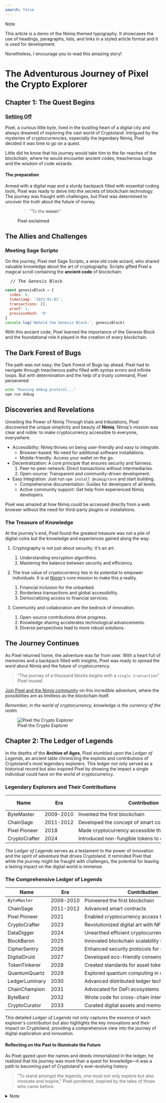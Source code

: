 ```yaml
---
search: false
---
```


> [!NOTE]
> This article is a demo of the Nimiq-themed typography. It showcases the use of headings, paragraphs, lists, and links in a styled article format and it is used for development.
>
> Nonetheless, I encourage you to read this amazing story!

# The Adventurous Journey of Pixel the Crypto Explorer

## Chapter 1: The Quest Begins

<h3 id="setting-off">
<a href="#setting-off" aria-hidden="true" class="header-anchor">
Setting Off
</a>
</h3>

Pixel, a curious little byte, lived in the bustling heart of a digital city and always dreamed of exploring the vast world of Cryptoland. Intrigued by the mysteries of cryptocurrencies, especially the legendary Nimiq, Pixel decided it was time to go on a quest.

Little did he know that his journey would take him to the far reaches of the blockchain, where he would encounter ancient codes, treacherous bugs and the wisdom of code wizards.

<h4 id="the-preparation" tabindex="-1">The preparation <a href="#the-preparation">&ZeroWidthSpace;</a></h4>

Armed with a digital map and a sturdy backpack filled with essential coding tools, Pixel was ready to delve into the secrets of blockchain technology. The journey was fraught with challenges, but Pixel was determined to uncover the truth about the future of money.

<figure>

> "To the **moon**!"

<figcaption>Pixel exclaimed</figcaption>
</figure>

## The Allies and Challenges

### Meeting Sage Scripto

On the journey, Pixel met Sage Scripto, a wise old code wizard, who shared valuable knowledge about the art of cryptography. Scripto gifted Pixel a magical scroll containing the **ancient code** of blockchain:

<pre>
  <span>// The Genesis Block</span>
</pre>

```javascript
const genesisBlock = {
  index: 0,
  timestamp: '2021-01-01',
  transactions: [],
  proof: 1,
  previousHash: '0'
}
console.log('Behold the Genesis Block:', genesisBlock)
```

With this ancient code, Pixel learned the importance of the Genesis Block and the foundational role it played in the creation of every blockchain.

## The Dark Forest of Bugs

The path was not easy; the Dark Forest of Bugs lay ahead. Pixel had to navigate through treacherous paths filled with syntax errors and infinite loops. But with determination and the help of a trusty command, Pixel persevered:

```bash
echo "Running debug protocol..."
npm run debug
```

## Discoveries and Revelations

Unveiling the Power of Nimiq
Through trials and tribulations, Pixel discovered the unique simplicity and beauty of **Nimiq**. Nimiq's mission was clear and noble: to make cryptocurrency accessible to everyone, everywhere.

- Accessibility: Nimiq thrives on being user-friendly and easy to integrate.
  - Browser-based: No need for additional software installations.
  - Mobile-friendly: Access your wallet on the go.
- Decentralization: A core principle that ensures security and fairness.
  1. Peer-to-peer network: Direct transactions without intermediaries.
  2. Open-source: Transparent and community-driven development.
- Easy Integration: Just run `npm install @nimiq/core` and start building.
  - Comprehensive documentation: Guides for developers of all levels.
  - Active community support: Get help from experienced Nimiq developers.

Pixel was amazed at how Nimiq could be accessed directly from a web browser without the need for third-party plugins or installations.

### The Treasure of Knowledge

At the journey's end, Pixel found the greatest treasure was not a pile of digital coins but the knowledge and experiences gained along the way.

1. Cryptography is not just about security; it's an art.

   1. Understanding encryption algorithms.
   2. Mastering the balance between security and efficiency.

2. The true value of cryptocurrency lies in its potential to empower individuals. It is at [Nimiq](https://nimiq.com/)'s core mission to make this a reality.
   1. Financial inclusion for the unbanked.
   2. Borderless transactions and global accessibility.
   3. Democratizing access to financial services.
3. Community and collaboration are the bedrock of innovation.
   1. Open-source contributions drive progress.
   2. Knowledge sharing accelerates technological advancements.
   3. Diverse perspectives lead to more robust solutions.

## The Journey Continues

As Pixel returned home, the adventure was far from over. With a heart full of memories and a backpack filled with insights, Pixel was ready to spread the word about Nimiq and the future of cryptocurrency.

> "The journey of a thousand blocks begins with a `single transaction`" Pixel mused.

[Join Pixel and the Nimiq community](https://nimiq.com/) on this incredible adventure, where the possibilities are as limitless as the blockchain itself.

_Remember, in the world of cryptocurrency, knowledge is the currency of the realm._

<figure>
<img src="../assets/scripto.webp" alt="Pixel the Crypto Explorer" />
<figcaption>Pixel the Crypto Explorer</figcaption>
</figure>

## Chapter 2: The Ledger of Legends

In the depths of the **Archive of Ages**, Pixel stumbled upon the _Ledger of Legends_, an ancient table chronicling the exploits and contributions of Cryptoland's most legendary explorers. This ledger not only served as a historical record but also inspired Pixel by showing the impact a single individual could have on the world of cryptocurrency.

### Legendary Explorers and Their Contributions

| Name          | Era       | Contribution                                        | Legacy Token |
| ------------- | --------- | --------------------------------------------------- | ------------ |
| ByteMaster    | 2009-2010 | Invented the first blockchain                       | `BTC`        |
| ChainSage     | 2011-2012 | Developed the concept of smart contracts            | `ETH`        |
| Pixel Pioneer | 2018      | Made cryptocurrency accessible through web browsers | `NIMIQ`      |
| CryptoCrafter | 2024      | Introduced non-fungible tokens to digital art       | `ARTCOIN`    |

_The Ledger of Legends_ serves as a testament to the power of innovation and the spirit of adventure that drives Cryptoland. It reminded Pixel that while the journey might be fraught with challenges, the potential for leaving a lasting impact on the digital world is immense.

### The Comprehensive Ledger of Legends

| Name           | Era       | Contribution                                   | Key Innovation                  | Impact                                                          |
| -------------- | --------- | ---------------------------------------------- | ------------------------------- | --------------------------------------------------------------- |
| `ByteMaster`   | 2009-2010 | Pioneered the first blockchain                 | Blockchain technology           | Laid the foundation for cryptocurrencies                        |
| ChainSage      | 2011-2012 | Advanced smart contracts                       | Smart contract framework        | Enabled complex decentralized applications                      |
| Pixel Pioneer  | 2021      | Enabled cryptocurrency access through browsers | Web-based cryptocurrency access | Made cryptocurrencies accessible to a wider audience            |
| CryptoCrafter  | 2023      | Revolutionized digital art with NFTs           | Non-fungible tokens (NFTs)      | Opened new markets for digital art and collectibles             |
| DataDigger     | 2024      | Unearthed efficient cryptocurrency mining      | Sustainable mining methods      | Reduced the environmental impact of mining                      |
| BlockBaron     | 2025      | Innovated blockchain scalability solutions     | Scalability protocols           | Enhanced transaction speed and volume capacity                  |
| CipherSentry   | 2026      | Enhanced security protocols for exchanges      | Advanced encryption methods     | Improved the security and trust in cryptocurrency transactions  |
| DigitalDruid   | 2027      | Developed eco-friendly consensus algorithms    | Green consensus mechanisms      | Mitigated the environmental impact of blockchain technology     |
| TokenTinkerer  | 2028      | Created standards for asset tokenization       | Tokenization standards          | Facilitated the digital representation of real-world assets     |
| QuantumQuartz  | 2029      | Explored quantum computing in cryptography     | Quantum-resistant algorithms    | Prepared Cryptoland for the advent of quantum computing         |
| LedgerLuminary | 2030      | Advanced distributed ledger technology         | Distributed ledger innovations  | Expanded the applications of blockchain beyond cryptocurrencies |
| ChainChampion  | 2031      | Advocated for DeFi ecosystems                  | Decentralized finance models    | Promoted financial inclusion and innovation                     |
| ByteBard       | 2032      | Wrote code for cross-chain interoperability    | Cross-chain technology          | Enabled seamless transactions across different blockchains      |
| CryptoCurator  | 2033      | Curated digital assets and memorabilia         | Digital asset curation          | Preserved the heritage and culture of Cryptoland                |

This detailed _Ledger of Legends_ not only captures the essence of each explorer's contribution but also highlights the key innovations and their impact on Cryptoland, providing a comprehensive view into the journey of digital exploration and innovation.

#### Reflecting on the Past to Illuminate the Future

As Pixel gazed upon the names and deeds immortalized in the ledger, he realized that his journey was more than a quest for knowledge—it was a path to becoming part of Cryptoland's ever-evolving history.

> "To stand amongst the legends, one must not only explore but also innovate and inspire," Pixel pondered, inspired by the tales of those who came before.

<details>

<summary>Note</summary>

The Ledger of Legends serves as a testament to the power of innovation and the spirit of adventure that drives Cryptoland. It reminded Pixel that while the journey might be fraught with challenges, the potential for leaving a lasting impact on the digital world is immense.

</details>

<style>
  /* Just for demo purposes */
table {
   td {
     white-space: nowrap;
   }
}
</style>
